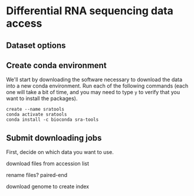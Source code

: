 # Differential RNA sequencing data access

## Dataset options



## Create conda environment
We'll start by downloading the software necessary to download the data into a new conda environment. Run each of the following commands (each one will take a bit of time, and you may need to type `y` to verify that you want to install the packages). 

```
create --name sratools
conda activate sratools
conda install -c bioconda sra-tools
```

## Submit downloading jobs

First, decide on which data you want to use. 

download files from accession list

rename files? paired-end

download genome to create index
